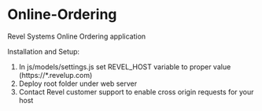 Online-Ordering
===============

Revel Systems Online Ordering application

Installation and Setup:
1. In js/models/settings.js set REVEL_HOST variable to proper value (https://*.revelup.com)
2. Deploy root folder under web server
3. Contact Revel customer support to enable cross origin requests for your host
